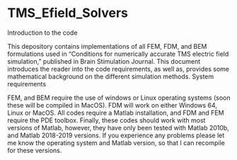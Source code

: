 # TMS_Efield_Solvers
Introduction to the code

This depository contains implementations of all FEM, FDM, and BEM formulations used in “Conditions for numerically accurate TMS electric field simulation,” published in Brain Stimulation Journal. This document introduces the reader into the code requirements, as well as, provides some mathematical background on the different simulation methods.
System requirements

FEM, and BEM require the use of windows or Linux operating systems (soon these will be compiled in MacOS). FDM will work on either Windows 64, Linux or MacOS. All codes require a Matlab installation, and FDM and FEM require the PDE toolbox. Finally, these codes should work with most versions of Matlab, however, they have only been tested with Matlab 2010b, and Matlab 2018-2019 versions. If you experience any problems please let me know the operating system and Matlab version, so that I can recompile for these versions. 
